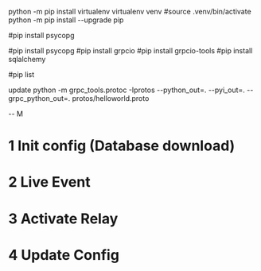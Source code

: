 

python -m pip install virtualenv
virtualenv venv
#source .venv/bin/activate
python -m pip install --upgrade pip

#pip install psycopg

#pip install psycopg
#pip install grpcio 
#pip install grpcio-tools
#pip install sqlalchemy


#pip list

update 
python -m grpc_tools.protoc -Iprotos --python_out=. --pyi_out=. --grpc_python_out=. protos/helloworld.proto


-- M

# 1 Init config (Database download)
# 2 Live Event
# 3 Activate Relay
# 4 Update Config



